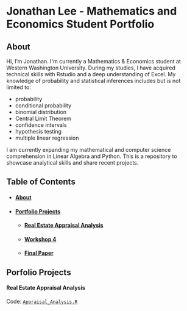 # Jonathan Lee - Mathematics and Economics Student Portfolio
  ## **About**
  
  Hi, I’m Jonathan. I'm currently a Mathematics & Economics student at Western Washington University. 
  During my studies, I have acquired technical skills with Rstudio and a deep understanding of Excel. 
  My knowledge of probability and statistical inferences includes but is not limited to:
  <ul>
  <li>probability</li>
  <li>conditional probability</li>
  <li>binomial distribution</li>
  <li>Central Limit Theorem</li>
  <li>confidence intervals</li>
  <li>hypothesis testing</li>
  <li>multiple linear regression</li>
  </ul>
   
  I am currently expanding my mathematical and computer science comprehension in Linear Algebra and Python.
  This is a repository to showcase analytical skills and share recent projects.
  
  ## **Table of Contents**
  - #### [**About**](#about)
  - #### [Portfolio Projects](#portfolio-projects)
    - #### [Real Estate Appraisal Analysis](#real-estate-appraisal-analysis)
    - #### [Workshop 4](#workshop-4)
    - #### [Final Paper](#final-paper)
 
  ## **Porfolio Projects**
   #### **Real Estate Appraisal Analysis**
   Code: [`Appraisal_Analysis.R`](https://github.com/JONATHAN-LEE-01/About/blob/main/Appraisal%20Code.R)
   
